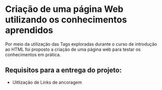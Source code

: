 # Criação de uma página Web utilizando os conhecimentos aprendidos

Por meio da utilização das Tags exploradas durante o curso de introdução ao HTML foi proposto a criação de uma página web para testar os conhecimentos em prática.

## Requisitos para a entrega do projeto:

- Uitlização de Links de ancoragem
